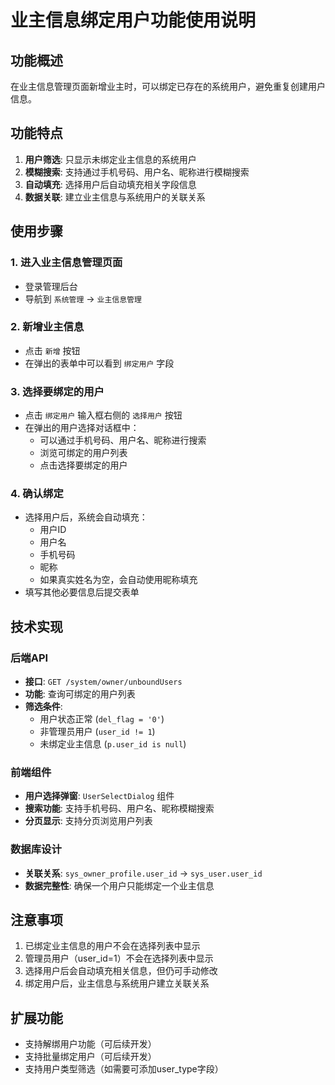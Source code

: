 # 业主信息绑定用户功能使用说明

## 功能概述
在业主信息管理页面新增业主时，可以绑定已存在的系统用户，避免重复创建用户信息。

## 功能特点
1. **用户筛选**: 只显示未绑定业主信息的系统用户
2. **模糊搜索**: 支持通过手机号码、用户名、昵称进行模糊搜索
3. **自动填充**: 选择用户后自动填充相关字段信息
4. **数据关联**: 建立业主信息与系统用户的关联关系

## 使用步骤

### 1. 进入业主信息管理页面
- 登录管理后台
- 导航到 `系统管理` -> `业主信息管理`

### 2. 新增业主信息
- 点击 `新增` 按钮
- 在弹出的表单中可以看到 `绑定用户` 字段

### 3. 选择要绑定的用户
- 点击 `绑定用户` 输入框右侧的 `选择用户` 按钮
- 在弹出的用户选择对话框中：
  - 可以通过手机号码、用户名、昵称进行搜索
  - 浏览可绑定的用户列表
  - 点击选择要绑定的用户

### 4. 确认绑定
- 选择用户后，系统会自动填充：
  - 用户ID
  - 用户名
  - 手机号码
  - 昵称
  - 如果真实姓名为空，会自动使用昵称填充
- 填写其他必要信息后提交表单

## 技术实现

### 后端API
- **接口**: `GET /system/owner/unboundUsers`
- **功能**: 查询可绑定的用户列表
- **筛选条件**: 
  - 用户状态正常 (`del_flag = '0'`)
  - 非管理员用户 (`user_id != 1`)
  - 未绑定业主信息 (`p.user_id is null`)

### 前端组件
- **用户选择弹窗**: `UserSelectDialog` 组件
- **搜索功能**: 支持手机号码、用户名、昵称模糊搜索
- **分页显示**: 支持分页浏览用户列表

### 数据库设计
- **关联关系**: `sys_owner_profile.user_id` -> `sys_user.user_id`
- **数据完整性**: 确保一个用户只能绑定一个业主信息

## 注意事项
1. 已绑定业主信息的用户不会在选择列表中显示
2. 管理员用户（user_id=1）不会在选择列表中显示
3. 选择用户后会自动填充相关信息，但仍可手动修改
4. 绑定用户后，业主信息与系统用户建立关联关系

## 扩展功能
- 支持解绑用户功能（可后续开发）
- 支持批量绑定用户（可后续开发）
- 支持用户类型筛选（如需要可添加user_type字段）